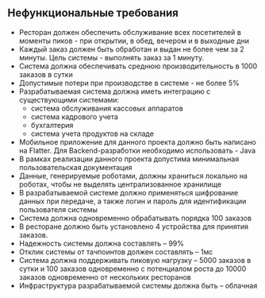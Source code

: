 
## Нефункциональные требования

- Ресторан должен обеспечить обслуживание всех посетителей в моменты пиков - при открытии, в обед, вечером и в выходные дни
- Каждый заказ должен быть обработан и выдан не более чем за 2 минуты. Цель системы - выполнять заказ за 1 минуту.
- Система должна обеспечивать среднюю производительность в 1000 заказов в сутки
- Допустимые потери при производстве в системе - не более 5%
- Разрабатываемая система должна иметь интеграцию с существующими системами:
    - система обслуживания кассовых аппаратов
    - система кадрового учета
    - бухгалтерия
    - система учета продуктов на складе
- Мобильное приложение для данного проекта должно быть написано на Flatter. Для Backend-разработки необходимо использовать - Java
- В рамках реализации данного проекта допустима минимальная пользовательская документация
- Данные, генерируемые роботами, должны храниться локально на роботах, чтобы не выделять централизованное хранилище
- В разрабатываемой системе должно применяться шифрование данных при передаче, а также логин и пароль для идентификации пользователя системы
- Система должна одновременно обрабатывать порядка 100 заказов
- В ресторане должно быть установлено 4 устройства для принятия заказов.
- Надежность системы должна составлять – 99%
- Отклик системы от тачпоинтов должен составлять – 1мс
- Система должна поддерживать пиковую нагрузку – 5000 заказов в сутки и 100 заказов одновременно с потенциалом роста до 10000 заказов одновременно от нескольких ресторанов
- Инфраструктура разрабатываемой системы должна быть – облачная
